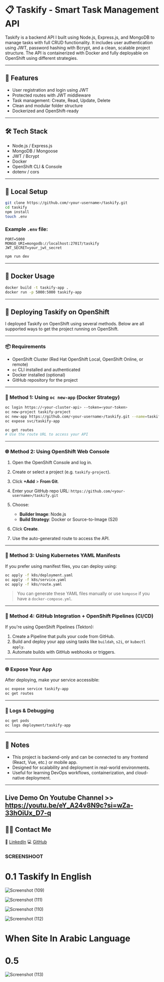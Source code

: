
# 📋 Taskify - Smart Task Management API

Taskify is a backend API I built using Node.js, Express.js, and MongoDB to manage tasks with full CRUD functionality. It includes user authentication using JWT, 
password hashing with Bcrypt, and a clean, scalable project structure. The API is containerized with Docker and fully deployable on OpenShift using different strategies.

---

## 🚀 Features

- User registration and login using JWT
- Protected routes with JWT middleware
- Task management: Create, Read, Update, Delete
- Clean and modular folder structure
- Dockerized and OpenShift-ready

---

## 🛠️ Tech Stack

- Node.js / Express.js
- MongoDB / Mongoose
- JWT / Bcrypt
- Docker
- OpenShift CLI & Console
- dotenv / cors

---

## 🧾 Local Setup

```bash
git clone https://github.com/<your-username>/taskify.git
cd taskify
npm install
touch .env
````

### Example `.env` file:

```
PORT=5000
MONGO_URI=mongodb://localhost:27017/taskify
JWT_SECRET=your_jwt_secret
```

```bash
npm run dev
```

---

## 🐳 Docker Usage

```bash
docker build -t taskify-app .
docker run -p 5000:5000 taskify-app
```

---

## 🚀 Deploying Taskify on OpenShift

I deployed Taskify on OpenShift using several methods. Below are all supported ways to get the project running on OpenShift.

---

### 📦 Requirements

* OpenShift Cluster (Red Hat OpenShift Local, OpenShift Online, or remote)
* `oc` CLI installed and authenticated
* Docker installed (optional)
* GitHub repository for the project

---

### 🔧 Method 1: Using `oc new-app` (Docker Strategy)

```bash
oc login https://<your-cluster-api> --token=<your-token>
oc new-project taskify-project
oc new-app https://github.com/<your-username>/taskify.git --name=taskify-app
oc expose svc/taskify-app
```

```bash
oc get routes
# Use the route URL to access your API
```

---

### 🌐 Method 2: Using OpenShift Web Console

1. Open the OpenShift Console and log in.
2. Create or select a project (e.g. `taskify-project`).
3. Click **+Add** > **From Git**.
4. Enter your GitHub repo URL: `https://github.com/<your-username>/taskify.git`
5. Choose:

   * **Builder Image**: Node.js
   * **Build Strategy**: Docker or Source-to-Image (S2I)
6. Click **Create**.
7. Use the auto-generated route to access the API.

---

### 📄 Method 3: Using Kubernetes YAML Manifests

If you prefer using manifest files, you can deploy using:

```bash
oc apply -f k8s/deployment.yaml
oc apply -f k8s/service.yaml
oc apply -f k8s/route.yaml
```

> You can generate these YAML files manually or use `kompose` if you have a `docker-compose.yml`.

---

### 🔁 Method 4: GitHub Integration + OpenShift Pipelines (CI/CD)

If you're using OpenShift Pipelines (Tekton):

1. Create a Pipeline that pulls your code from GitHub.
2. Build and deploy your app using tasks like `buildah`, `s2i`, or `kubectl apply`.
3. Automate builds with GitHub webhooks or triggers.

---

### 🌐 Expose Your App

After deploying, make your service accessible:

```bash
oc expose service taskify-app
oc get routes
```

---

### 🧪 Logs & Debugging

```bash
oc get pods
oc logs deployment/taskify-app
```

---

## 📌 Notes

* This project is backend-only and can be connected to any frontend (React, Vue, etc.) or mobile app.
* Designed for scalability and deployment in real-world environments.
* Useful for learning DevOps workflows, containerization, and cloud-native deployment.

---
## Live Demo On Youtube Channel >> https://youtu.be/eY_A24v8N9c?si=wZa-33hOiUx_D7-q 
## 🙋‍♂️ Contact Me

🔗 [LinkedIn](https://www.linkedin.com/in/aliwazeer)
💻 [GitHub](https://github.com/Uliwazeer)


### SCREENSHOOT
# 0.1 Taskify In English
![Screenshot (109)](https://github.com/user-attachments/assets/0613ad11-8b66-40e3-980d-e89a9ebe7f70)

![Screenshot (111)](https://github.com/user-attachments/assets/72b10153-814b-471d-913c-f8c8669cce16)


![Screenshot (110)](https://github.com/user-attachments/assets/1fc28060-12fe-4054-bdc0-0222cf28d55d)


![Screenshot (112)](https://github.com/user-attachments/assets/1d6d976c-057c-46c1-8e24-fed161ae5fe1)

# When Site In Arabic Language
# 0.5
![Screenshot (113)](https://github.com/user-attachments/assets/b31a748b-75c6-4c32-b004-0337b822e8e4)



